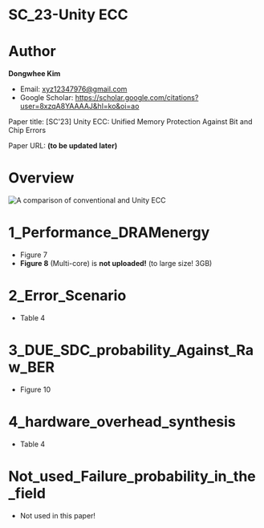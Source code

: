 # SC_23-Unity ECC

# Author

**Dongwhee Kim**
- Email: xyz12347976@gmail.com
- Google Scholar: https://scholar.google.com/citations?user=8xzqA8YAAAAJ&hl=ko&oi=ao

Paper title: [SC'23] Unity ECC: Unified Memory Protection Against Bit and Chip Errors

Paper URL: **(to be updated later)**

# Overview
![A comparison of conventional and Unity ECC](https://github.com/xyz123479/SC_23_Unity-ECC/blob/main/Unity%20ECC.png)

# 1_Performance_DRAMenergy
- Figure 7
- **Figure 8** (Multi-core) is **not uploaded!** (to large size! 3GB)

# 2_Error_Scenario
- Table 4

# 3_DUE_SDC_probability_Against_Raw_BER
- Figure 10

# 4_hardware_overhead_synthesis
- Table 4

# Not_used_Failure_probability_in_the_field
- Not used in this paper! 
